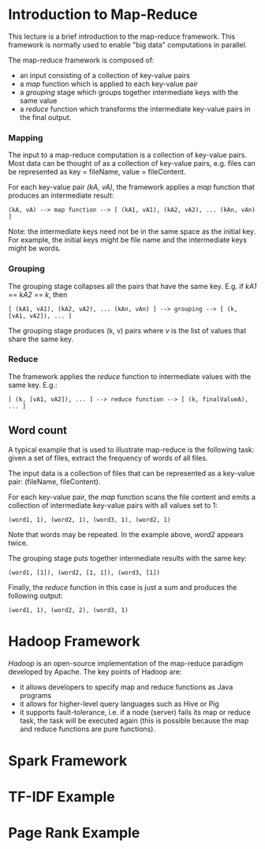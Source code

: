 # Introduction to Map-Reduce

This lecture is a brief introduction to the map-reduce framework. This framework is normally used to enable "big data" computations in parallel.

The map-reduce framework is composed of:

* an input consisting of a collection of key-value pairs
* a *map* function which is applied to each key-value pair
* a *grouping* stage which groups together intermediate keys with the same value
* a *reduce* function which transforms the intermediate key-value pairs in the final output.

### Mapping

The input to a map-reduce computation is a collection of key-value pairs. Most data can be thought of as a collection of key-value pairs, e.g. files can be represented as key = fileName, value = fileContent.

For each key-value pair *(kA, vA)*, the framework applies a *map* function that produces an intermediate result:

```
(kA, vA) --> map function --> [ (kA1, vA1), (kA2, vA2), ... (kAn, vAn) ]
```

Note: the intermediate keys need not be in the same space as the initial key. For example, the initial keys might be file name and the intermediate keys might be words.

### Grouping

The grouping stage collapses all the pairs that have the same key. E.g. if *kA1* == *kA2* == *k*, then

```
[ (kA1, vA1), (kA2, vA2), ... (kAn, vAn) ] --> grouping --> [ (k, [vA1, vA2]), ... ]
```

The grouping stage produces (k, v) pairs where *v* is the list of values that share the same key.

### Reduce

The framework applies the *reduce* function to intermediate values with the same key. E.g.:

```
[ (k, [vA1, vA2]), ... ] --> reduce function --> [ (k, finalValueA), ... ]
```

## Word count

A typical example that is used to illustrate map-reduce is the following task: given a set of files, extract the frequency of words of all files.

The input data is a collection of files that can be represented as a key-value pair: (fileName, fileContent).

For each key-value pair, the *map* function scans the file content and emits a collection of intermediate key-value pairs with all values set to 1:

```
(word1, 1), (word2, 1), (word3, 1), (word2, 1)
```

Note that words may be repeated. In the example above, *word2* appears twice.

The grouping stage puts together intermediate results with the same key:

```
(word1, [1]), (word2, [1, 1]), (word3, [1])
```

Finally, the *reduce* function in this case is just a sum and produces the following output:

```
(word1, 1), (word2, 2), (word3, 1)
```

# Hadoop Framework

*Hadoop* is an open-source implementation of the map-reduce paradigm developed by Apache. The key points of Hadoop are:
* it allows developers to specify map and reduce functions as Java programs
* it allows for higher-level query languages such as Hive or Pig
* it supports fault-tolerance, i.e. if a node (server) fails its map or reduce task, the task will be executed again (this is possible because the map and reduce functions are pure functions).

# Spark Framework

# TF-IDF Example

# Page Rank Example

